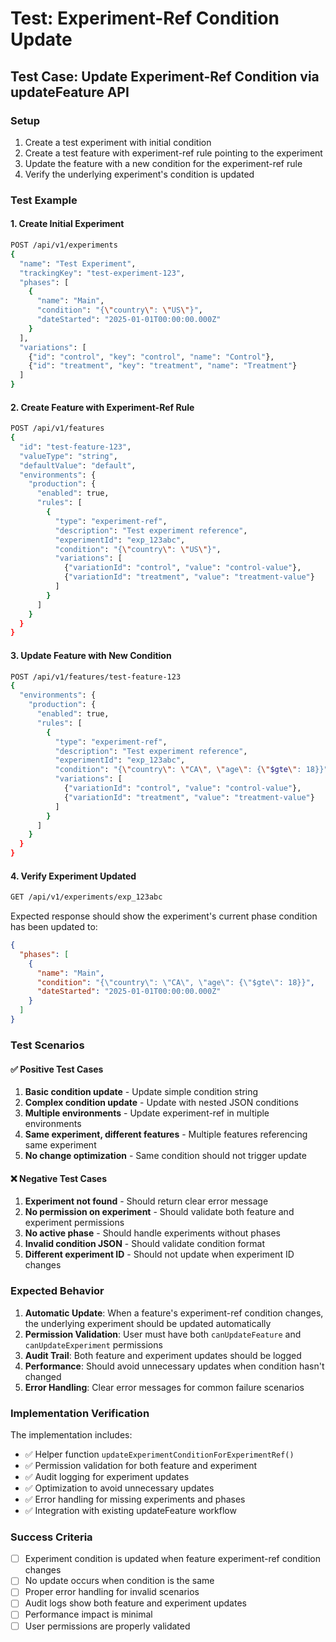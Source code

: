 # Test: Experiment-Ref Condition Update

## Test Case: Update Experiment-Ref Condition via updateFeature API

### Setup
1. Create a test experiment with initial condition
2. Create a test feature with experiment-ref rule pointing to the experiment
3. Update the feature with a new condition for the experiment-ref rule
4. Verify the underlying experiment's condition is updated

### Test Example

#### 1. Create Initial Experiment
```bash
POST /api/v1/experiments
{
  "name": "Test Experiment",
  "trackingKey": "test-experiment-123",
  "phases": [
    {
      "name": "Main",
      "condition": "{\"country\": \"US\"}",
      "dateStarted": "2025-01-01T00:00:00.000Z"
    }
  ],
  "variations": [
    {"id": "control", "key": "control", "name": "Control"},
    {"id": "treatment", "key": "treatment", "name": "Treatment"}
  ]
}
```

#### 2. Create Feature with Experiment-Ref Rule
```bash
POST /api/v1/features
{
  "id": "test-feature-123",
  "valueType": "string",
  "defaultValue": "default",
  "environments": {
    "production": {
      "enabled": true,
      "rules": [
        {
          "type": "experiment-ref",
          "description": "Test experiment reference",
          "experimentId": "exp_123abc",
          "condition": "{\"country\": \"US\"}",
          "variations": [
            {"variationId": "control", "value": "control-value"},
            {"variationId": "treatment", "value": "treatment-value"}
          ]
        }
      ]
    }
  }
}
```

#### 3. Update Feature with New Condition
```bash
POST /api/v1/features/test-feature-123
{
  "environments": {
    "production": {
      "enabled": true,
      "rules": [
        {
          "type": "experiment-ref",
          "description": "Test experiment reference",
          "experimentId": "exp_123abc",
          "condition": "{\"country\": \"CA\", \"age\": {\"$gte\": 18}}",
          "variations": [
            {"variationId": "control", "value": "control-value"},
            {"variationId": "treatment", "value": "treatment-value"}
          ]
        }
      ]
    }
  }
}
```

#### 4. Verify Experiment Updated
```bash
GET /api/v1/experiments/exp_123abc
```

Expected response should show the experiment's current phase condition has been updated to:
```json
{
  "phases": [
    {
      "name": "Main",
      "condition": "{\"country\": \"CA\", \"age\": {\"$gte\": 18}}",
      "dateStarted": "2025-01-01T00:00:00.000Z"
    }
  ]
}
```

### Test Scenarios

#### ✅ Positive Test Cases
1. **Basic condition update** - Update simple condition string
2. **Complex condition update** - Update with nested JSON conditions
3. **Multiple environments** - Update experiment-ref in multiple environments
4. **Same experiment, different features** - Multiple features referencing same experiment
5. **No change optimization** - Same condition should not trigger update

#### ❌ Negative Test Cases
1. **Experiment not found** - Should return clear error message
2. **No permission on experiment** - Should validate both feature and experiment permissions
3. **No active phase** - Should handle experiments without phases
4. **Invalid condition JSON** - Should validate condition format
5. **Different experiment ID** - Should not update when experiment ID changes

### Expected Behavior

1. **Automatic Update**: When a feature's experiment-ref condition changes, the underlying experiment should be updated automatically
2. **Permission Validation**: User must have both `canUpdateFeature` and `canUpdateExperiment` permissions
3. **Audit Trail**: Both feature and experiment updates should be logged
4. **Performance**: Should avoid unnecessary updates when condition hasn't changed
5. **Error Handling**: Clear error messages for common failure scenarios

### Implementation Verification

The implementation includes:
- ✅ Helper function `updateExperimentConditionForExperimentRef()`
- ✅ Permission validation for both feature and experiment
- ✅ Audit logging for experiment updates
- ✅ Optimization to avoid unnecessary updates
- ✅ Error handling for missing experiments and phases
- ✅ Integration with existing updateFeature workflow

### Success Criteria
- [ ] Experiment condition is updated when feature experiment-ref condition changes
- [ ] No update occurs when condition is the same
- [ ] Proper error handling for invalid scenarios
- [ ] Audit logs show both feature and experiment updates
- [ ] Performance impact is minimal
- [ ] User permissions are properly validated